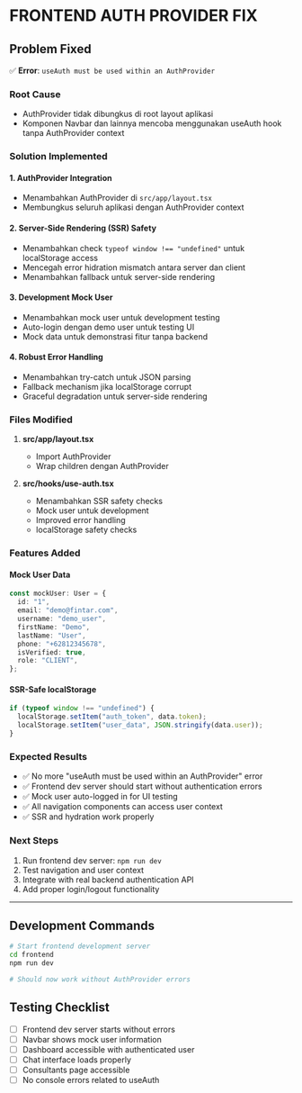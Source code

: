 # FRONTEND AUTH PROVIDER FIX

## Problem Fixed

✅ **Error**: `useAuth must be used within an AuthProvider`

### Root Cause

- AuthProvider tidak dibungkus di root layout aplikasi
- Komponen Navbar dan lainnya mencoba menggunakan useAuth hook tanpa AuthProvider context

### Solution Implemented

#### 1. AuthProvider Integration

- Menambahkan AuthProvider di `src/app/layout.tsx`
- Membungkus seluruh aplikasi dengan AuthProvider context

#### 2. Server-Side Rendering (SSR) Safety

- Menambahkan check `typeof window !== "undefined"` untuk localStorage access
- Mencegah error hidration mismatch antara server dan client
- Menambahkan fallback untuk server-side rendering

#### 3. Development Mock User

- Menambahkan mock user untuk development testing
- Auto-login dengan demo user untuk testing UI
- Mock data untuk demonstrasi fitur tanpa backend

#### 4. Robust Error Handling

- Menambahkan try-catch untuk JSON parsing
- Fallback mechanism jika localStorage corrupt
- Graceful degradation untuk server-side rendering

### Files Modified

1. **src/app/layout.tsx**

   - Import AuthProvider
   - Wrap children dengan AuthProvider

2. **src/hooks/use-auth.tsx**
   - Menambahkan SSR safety checks
   - Mock user untuk development
   - Improved error handling
   - localStorage safety checks

### Features Added

#### Mock User Data

```typescript
const mockUser: User = {
  id: "1",
  email: "demo@fintar.com",
  username: "demo_user",
  firstName: "Demo",
  lastName: "User",
  phone: "+62812345678",
  isVerified: true,
  role: "CLIENT",
};
```

#### SSR-Safe localStorage

```typescript
if (typeof window !== "undefined") {
  localStorage.setItem("auth_token", data.token);
  localStorage.setItem("user_data", JSON.stringify(data.user));
}
```

### Expected Results

- ✅ No more "useAuth must be used within an AuthProvider" error
- ✅ Frontend dev server should start without authentication errors
- ✅ Mock user auto-logged in for UI testing
- ✅ All navigation components can access user context
- ✅ SSR and hydration work properly

### Next Steps

1. Run frontend dev server: `npm run dev`
2. Test navigation and user context
3. Integrate with real backend authentication API
4. Add proper login/logout functionality

---

## Development Commands

```bash
# Start frontend development server
cd frontend
npm run dev

# Should now work without AuthProvider errors
```

## Testing Checklist

- [ ] Frontend dev server starts without errors
- [ ] Navbar shows mock user information
- [ ] Dashboard accessible with authenticated user
- [ ] Chat interface loads properly
- [ ] Consultants page accessible
- [ ] No console errors related to useAuth
